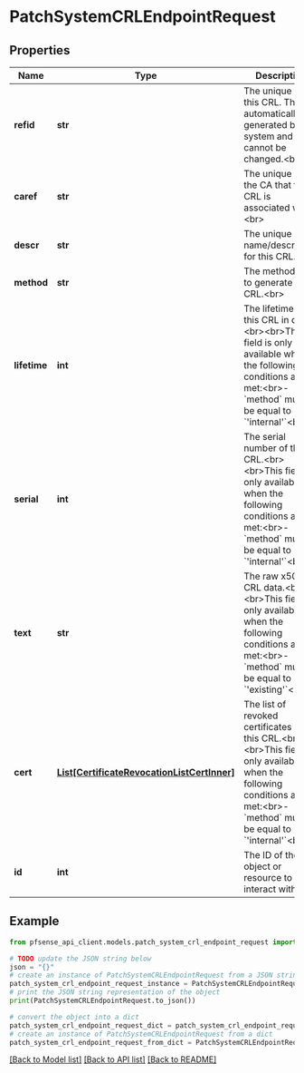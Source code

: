 # PatchSystemCRLEndpointRequest


## Properties

Name | Type | Description | Notes
------------ | ------------- | ------------- | -------------
**refid** | **str** | The unique ID for this CRL. This is automatically generated by the system and cannot be changed.&lt;br&gt; | [optional] [readonly] [default to '67ed081a76f44']
**caref** | **str** | The unique ID of the CA that this CRL is associated with.&lt;br&gt; | [optional] 
**descr** | **str** | The unique name/description for this CRL.&lt;br&gt; | [optional] 
**method** | **str** | The method used to generate this CRL.&lt;br&gt; | [optional] 
**lifetime** | **int** | The lifetime of this CRL in days.&lt;br&gt;&lt;br&gt;This field is only available when the following conditions are met:&lt;br&gt;- &#x60;method&#x60; must be equal to &#x60;&#39;internal&#39;&#x60;&lt;br&gt; | [optional] [default to 730]
**serial** | **int** | The serial number of the CRL.&lt;br&gt;&lt;br&gt;This field is only available when the following conditions are met:&lt;br&gt;- &#x60;method&#x60; must be equal to &#x60;&#39;internal&#39;&#x60;&lt;br&gt; | [optional] 
**text** | **str** | The raw x509 CRL data.&lt;br&gt;&lt;br&gt;This field is only available when the following conditions are met:&lt;br&gt;- &#x60;method&#x60; must be equal to &#x60;&#39;existing&#39;&#x60;&lt;br&gt; | [optional] 
**cert** | [**List[CertificateRevocationListCertInner]**](CertificateRevocationListCertInner.md) | The list of revoked certificates in this CRL.&lt;br&gt;&lt;br&gt;This field is only available when the following conditions are met:&lt;br&gt;- &#x60;method&#x60; must be equal to &#x60;&#39;internal&#39;&#x60;&lt;br&gt; | [optional] 
**id** | **int** | The ID of the object or resource to interact with. | 

## Example

```python
from pfsense_api_client.models.patch_system_crl_endpoint_request import PatchSystemCRLEndpointRequest

# TODO update the JSON string below
json = "{}"
# create an instance of PatchSystemCRLEndpointRequest from a JSON string
patch_system_crl_endpoint_request_instance = PatchSystemCRLEndpointRequest.from_json(json)
# print the JSON string representation of the object
print(PatchSystemCRLEndpointRequest.to_json())

# convert the object into a dict
patch_system_crl_endpoint_request_dict = patch_system_crl_endpoint_request_instance.to_dict()
# create an instance of PatchSystemCRLEndpointRequest from a dict
patch_system_crl_endpoint_request_from_dict = PatchSystemCRLEndpointRequest.from_dict(patch_system_crl_endpoint_request_dict)
```
[[Back to Model list]](../README.md#documentation-for-models) [[Back to API list]](../README.md#documentation-for-api-endpoints) [[Back to README]](../README.md)


